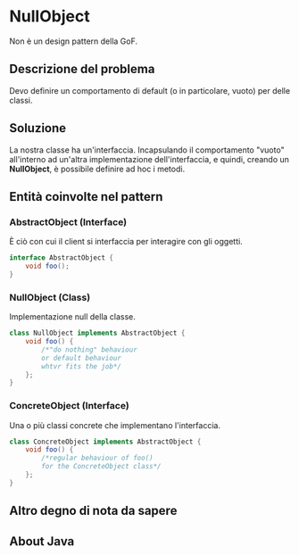 # NullObject

Non è un design pattern della GoF.

## Descrizione del problema
Devo definire un comportamento di default (o in particolare, vuoto) per delle classi. 

## Soluzione
La nostra classe ha un'interfaccia.
Incapsulando il comportamento "vuoto" all'interno ad un'altra implementazione dell'interfaccia, e quindi, creando un **NullObject**, è possibile definire ad hoc i metodi.

## Entità coinvolte nel pattern
### AbstractObject (Interface)
È ciò con cui il client si interfaccia per interagire con gli oggetti.

```java
interface AbstractObject {
    void foo();
}
```

### NullObject (Class)
Implementazione null della classe.

```java
class NullObject implements AbstractObject {
    void foo() {
        /*"do nothing" behaviour
        or default behaviour
        whtvr fits the job*/
    };
}
```

### ConcreteObject (Interface)
Una o più classi concrete che implementano l'interfaccia.
```java
class ConcreteObject implements AbstractObject {
    void foo() {
        /*regular behaviour of foo()
        for the ConcreteObject class*/
    };
}
```

## Altro degno di nota da sapere

## About Java
